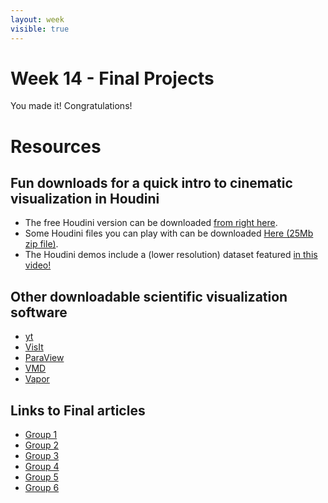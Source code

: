 ```yaml
---
layout: week
visible: true
---
```


# Week 14 - Final Projects

You made it! Congratulations!

# Resources

## Fun downloads for a quick intro to cinematic visualization in Houdini
 * The free Houdini version can be downloaded <a href="https://www.sidefx.com/download/"> from right here</a>.
 * Some Houdini files you can play with can be downloaded <a href="houdiniDemoFiles.zip" download>Here (25Mb zip file)</a>.
 * The Houdini demos include a (lower resolution) dataset featured [in this video!](https://mediaspace.illinois.edu/media/ElReno_Volume/1_azc92xpr)

## Other downloadable scientific visualization software
 * [yt](http://yt-project.org/)
 * [VisIt](https://wci.llnl.gov/simulation/computer-codes/visit/)
 * [ParaView](https://www.paraview.org/)
 * [VMD](https://www.ks.uiuc.edu/Research/vmd/)
 * [Vapor](https://www.vapor.ucar.edu/)

## Links to Final articles
 * [Group 1](https://priyab2.github.io/git-wiki/)
 * [Group 2](https://erikaweir.github.io/DataViz/)
 * [Group 3](https://evokic.github.io/DV_Project/ProjectFinal.html)
 * [Group 4](https://csqunj.github.io/DVFinal/Group4-Part3.html)
 * [Group 5](https://gillian850413.github.io/build/index.html)
 * [Group 6](https://sarvaniputta.github.io/dayinlife/story.html)
